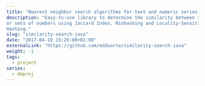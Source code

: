 ```yaml
---
title: "Nearest neighbor search algorithms for text and numeric series in Java"
description: "Easy-to-use library to determine the similarity between strings
or sets of numbers using Jaccard Index, Minhashing and Locality-Sensitive
Hashing."
slug: "similarity-search-java"
date: "2017-04-19 15:26:00+01:00"
externalLink: "https://github.com/edduarte/similarity-search-java"
weight: -1
tags:
  - project
series:
  - dmproj
---
```

